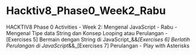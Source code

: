 # Hacktiv8_Phase0_Week2_Rabu
HACKTIV8 Phase 0 Activities -  Week 2: Mengenal JavaScript - Rabu - Mengenal Tipe data String dan Konsep Looping atau Perulangan - [Exercises 5] Bermain dengan String di JavaScript_&amp;&amp;_[Exercises 6] Berlatih Perulangan di JavaScript_&amp;&amp;_[Exercises 7] Perulangan - Play with Asterisks

